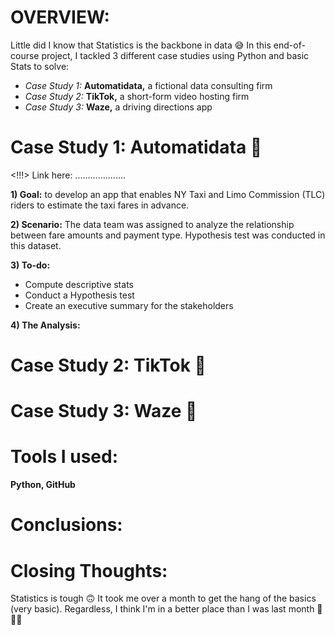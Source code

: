 # OVERVIEW:
Little did I know that Statistics is the backbone in data 😅 In this end-of-course project, I tackled 3 different case studies using Python and basic Stats to solve:
- *Case Study 1:* **Automatidata,** a fictional data consulting firm
- *Case Study 2:* **TikTok,** a short-form video hosting firm
- *Case Study 3:* **Waze,** a driving directions app

# Case Study 1: Automatidata 🔎 
<!!!> Link here: ....................

**1) Goal:** to develop an app that enables NY Taxi and Limo Commission (TLC) riders to estimate the taxi fares in advance.

**2) Scenario:** The data team was assigned to analyze the relationship between fare amounts and payment type. Hypothesis test was conducted in this dataset.

**3) To-do:**
- Compute descriptive stats
- Conduct a Hypothesis test
- Create an executive summary for the stakeholders
  
**4) The Analysis:**



# Case Study 2: TikTok 🎵


# Case Study 3: Waze 🧭

# Tools I used:
**Python, GitHub**

# Conclusions:

# Closing Thoughts:
Statistics is tough 🙃 It took me over a month to get the hang of the basics (very basic). Regardless, I think I'm in a better place than I was last month 🐌🐌🐌
